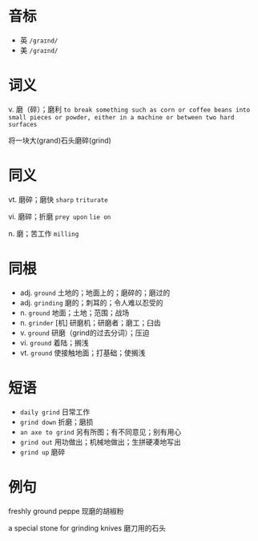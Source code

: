 # 音标

- 英 `/graɪnd/`
- 美 `/ɡraɪnd/`

# 词义

v. 磨（碎）；磨利
`to break something such as corn or coffee beans into small pieces or powder, either in a machine or between two hard surfaces`



将一块大(grand)石头磨碎(grind)

# 同义

vt. 磨碎；磨快
`sharp` `triturate`

vi. 磨碎；折磨
`prey upon` `lie on`

n. 磨；苦工作
`milling`

# 同根

- adj. `ground` 土地的；地面上的；磨碎的；磨过的
- adj. `grinding` 磨的；刺耳的；令人难以忍受的
- n. `ground` 地面；土地；范围；战场
- n. `grinder` [机] 研磨机；研磨者；磨工；臼齿
- v. `ground` 研磨（grind的过去分词）；压迫
- vi. `ground` 着陆；搁浅
- vt. `ground` 使接触地面；打基础；使搁浅

# 短语

- `daily grind` 日常工作
- `grind down` 折磨；磨损
- `an axe to grind` 另有所图；有不同意见；别有用心
- `grind out` 用功做出；机械地做出；生拼硬凑地写出
- `grind up` 磨碎

# 例句

freshly ground peppe
现磨的胡椒粉

a special stone for grinding knives
磨刀用的石头


